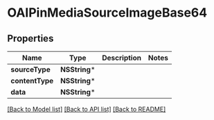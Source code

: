 # OAIPinMediaSourceImageBase64

## Properties
Name | Type | Description | Notes
------------ | ------------- | ------------- | -------------
**sourceType** | **NSString*** |  | 
**contentType** | **NSString*** |  | 
**data** | **NSString*** |  | 

[[Back to Model list]](../README.md#documentation-for-models) [[Back to API list]](../README.md#documentation-for-api-endpoints) [[Back to README]](../README.md)


